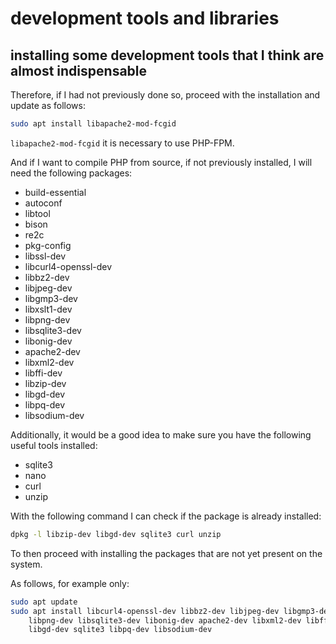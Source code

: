 # development tools and libraries

## installing some development tools that I think are almost indispensable

Therefore, if I had not previously done so, proceed with the installation and update as follows:

```bash
sudo apt install libapache2-mod-fcgid
```

`libapache2-mod-fcgid` it is necessary to use PHP-FPM.

And if I want to compile PHP from source, if not previously installed, I will need the following packages:

* build-essential
* autoconf
* libtool
* bison
* re2c
* pkg-config 
* libssl-dev 
* libcurl4-openssl-dev
* libbz2-dev
* libjpeg-dev 
* libgmp3-dev 
* libxslt1-dev 
* libpng-dev 
* libsqlite3-dev 
* libonig-dev 
* apache2-dev
* libxml2-dev
* libffi-dev
* libzip-dev
* libgd-dev
* libpq-dev
* libsodium-dev

Additionally, it would be a good idea to make sure you have the following useful tools installed:

* sqlite3
* nano
* curl
* unzip

With the following command I can check if the package is already installed:

```bash
dpkg -l libzip-dev libgd-dev sqlite3 curl unzip
```

To then proceed with installing the packages that are not yet present on the system.

As follows, for example only:

```bash
sudo apt update
sudo apt install libcurl4-openssl-dev libbz2-dev libjpeg-dev libgmp3-dev libxslt1-dev \
    libpng-dev libsqlite3-dev libonig-dev apache2-dev libxml2-dev libffi-dev libzip-dev \
    libgd-dev sqlite3 libpq-dev libsodium-dev
```
